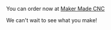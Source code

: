 You can order now at [Maker Made CNC](https://www.makermadecnc.com/shop)

We can't wait to see what you make!

